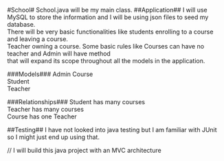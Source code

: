 #School#
School.java will be my main class.
##Application##
I will use MySQL to store the information and I will be using json files to seed my database.  
There will be very basic functionalities like students enrolling to a course and leaving a course.  
Teacher owning a course. Some basic rules like Courses can have no teacher and Admin will have method  
that will expand its scope throughout all the models in the application.  

###Models###
Admin
Course  
Student  
Teacher  

###Relationships###
Student has many courses  
Teacher has many courses  
Course has one Teacher 

##Testing##
I have not looked into java testing but I am familiar with JUnit so I might just end up using that.  

// I will build this java project with an MVC architecture
